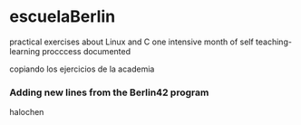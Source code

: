 # escuelaBerlin
practical exercises about Linux and C
one intensive month of self teaching-learning procccess documented 

copiando los ejercicios de la academia 


### Adding new lines from the Berlin42 program 

halochen 

